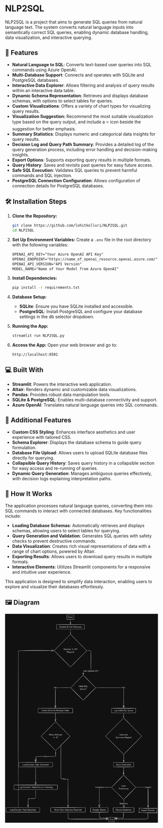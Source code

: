 # NLP2SQL

NLP2SQL is a project that aims to generate SQL queries from natural language text. The system converts natural language inputs into semantically correct SQL queries, enabling dynamic database handling, data visualization, and interactive querying.

## 🧐 Features

- **Natural Language to SQL**: Converts text-based user queries into SQL commands using Azure OpenAI.
- **Multi-Database Support**: Connects and operates with SQLite and PostgreSQL databases.
- **Interactive Data Explorer**: Allows filtering and analysis of query results within an interactive data table.
- **Dynamic Schema Representation**: Retrieves and displays database schemas, with options to select tables for queries.
- **Custom Visualizations**: Offers a variety of chart types for visualizing query results.
- **Visualization Suggestion:** Recommend the most suitable visualization type based on the query output, and include a ⭐️ icon beside the suggestion for better emphasis.
- **Summary Statistics**: Displays numeric and categorical data insights for query results.
- **Decision Log and Query Path Summary**: Provides a detailed log of the query generation process, including error handling and decision-making insights.
- **Export Options**: Supports exporting query results in multiple formats.
- **Query History**: Saves and revisits past queries for easy future access.
- **Safe SQL Execution**: Validates SQL queries to prevent harmful commands and SQL injection.
- **PostgreSQL Connection Configuration**: Allows configuration of connection details for PostgreSQL databases.

## 🛠️ Installation Steps

1. **Clone the Repository:**

   ```bash
   git clone https://github.com/lohitkolluri/NLP2SQL.git
   cd NLP2SQL
   ```

2. **Set Up Environment Variables:**
   Create a `.env` file in the root directory with the following variables:

   ```env
   OPENAI_API_KEY="Your Azure OpenAI API Key"
   OPENAI_ENDPOINT="https://name_of_openai_resource.openai.azure.com/"
   OPENAI_API_VERSION="API Version"
   MODEL_NAME="Name of Your Model from Azure OpenAI"
   ```

3. **Install Dependencies:**

   ```bash
   pip install -r requirements.txt
   ```

4. **Database Setup:**

   - **SQLite**: Ensure you have SQLite installed and accessible.
   - **PostgreSQL**: Install PostgreSQL and configure your database settings in the db selector dropdown.

5. **Running the App:**

   ```bash
   streamlit run NLP2SQL.py
   ```

6. **Access the App:**
   Open your web browser and go to:
   ```
   http://localhost:8501
   ```

## 💻 Built With

- **Streamlit**: Powers the interactive web application.
- **Altair**: Renders dynamic and customizable data visualizations.
- **Pandas**: Provides robust data manipulation tools.
- **SQLite & PostgreSQL**: Enables multi-database connectivity and support.
- **Azure OpenAI**: Translates natural language queries into SQL commands.

## 🚀 Additional Features

- **Custom CSS Styling**: Enhances interface aesthetics and user experience with tailored CSS.
- **Schema Explorer**: Displays the database schema to guide query formulation.
- **Database File Upload**: Allows users to upload SQLite database files directly for querying.
- **Collapsible Query History**: Saves query history in a collapsible section for easy access and re-running of queries.
- **Dynamic Query Generation**: Manages ambiguous queries effectively, with decision logs explaining interpretation paths.

## 📝 How It Works

The application processes natural language queries, converting them into SQL commands to interact with connected databases. Key functionalities include:

- **Loading Database Schemas**: Automatically retrieves and displays schemas, allowing users to select tables for querying.
- **Query Generation and Validation**: Generates SQL queries with safety checks to prevent destructive commands.
- **Data Visualization**: Creates rich visual representations of data with a range of chart options, powered by Altair.
- **Exporting Results**: Allows users to download query results in multiple formats.
- **Interactive Elements**: Utilizes Streamlit components for a responsive and intuitive user experience.

This application is designed to simplify data interaction, enabling users to explore and visualize their databases effortlessly.

## 🖼️ Diagram

<p align="center">
    <img src="NLP2SQL.png" alt="NLP2SQL Diagram" width="600px">
</p>
